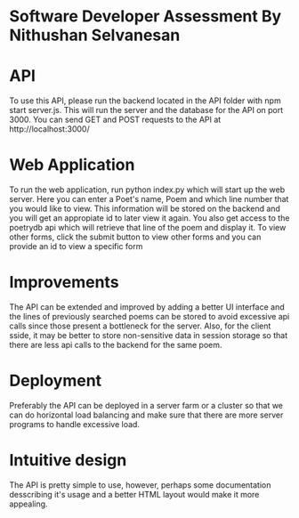 # Software Developer Assessment By Nithushan Selvanesan
# API
To use this API, please run the backend located in the API folder with npm start server.js. This will run the server and the database for the API on port 3000.
You can send GET and POST requests to the API at http://localhost:3000/
# Web Application
To run the web application, run python index.py which will start up the web server. Here you can enter a Poet's name, Poem and which line number that you would like to view.
This information will be stored on the backend and you will get an appropiate id to later view it again. You also get access to the poetrydb api which will retrieve that line of the poem and display it.
To view other forms, click the submit button to view other forms and you can provide an id to view a specific form
# Improvements
The API can be extended and improved by adding a better UI interface and the lines of previously searched poems can be stored to avoid excessive api calls since those present a bottleneck for the server.
Also, for the client sside, it may be better to store non-sensitive data in session storage so that there are less api calls to the backend for the same poem.
# Deployment
Preferably the API can be deployed in a server farm or a cluster so that we can do horizontal load balancing and make sure that there are more server programs to handle excessive load.
# Intuitive design
The API is pretty simple to use, however, perhaps some documentation desscribing it's usage and a better HTML layout would make it more appealing.